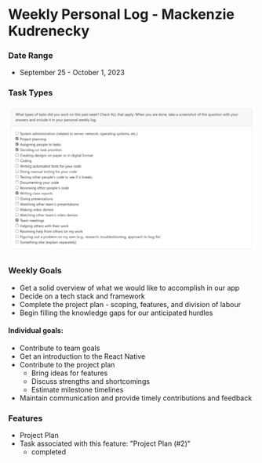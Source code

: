 # Weekly Personal Log - Mackenzie Kudrenecky

### Date Range
 - September 25 - October 1, 2023

### Task Types
![Alt text](img/mack_w4.png)

### Weekly Goals
- Get a solid overview of what we would like to accomplish in our app
- Decide on a tech stack and framework
- Complete the project plan - scoping, features, and division of labour
- Begin filling the knowledge gaps for our anticipated hurdles

#### Individual goals:
- Contribute to team goals 
- Get an introduction to the React Native
- Contribute to the project plan 
    - Bring ideas for features
    - Discuss strengths and shortcomings
    - Estimate milestone timelines 
- Maintain communication and provide timely contributions and feedback

### Features
- Project Plan
- Task associated with this feature: "Project Plan (#2)"
    - completed